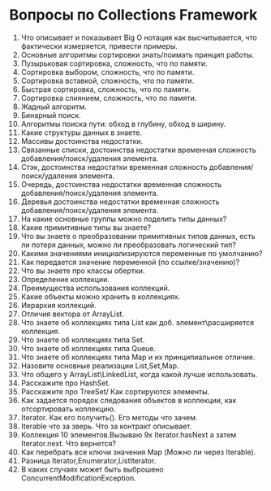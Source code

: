 # Вопросы по Collections Framework

1. Что описывает и показывает Big O нотация как высчитывается, что фактически измеряется, привести примеры.
2. Основные алгоритмы сортировки знать/поимать принцип работы.
3. Пузырьковая сортировка, сложность, что по памяти.
4. Сортировка выбором, сложность, что по памяти.
5. Сортировка вставкой, сложность, что по памяти.
6. Быстрая сортировка, сложность, что по памяти.
7. Сортировка слиянием, сложность, что по памяти.
8. Жадный алгоритм.
9. Бинарный поиск.
10. Алгоритмы поиска пути: обход в глубину, обход в ширину.
11. Какие структуры данных в знаете.
12. Массивы достоинства недостатки.
13. Связанные списки, достоинства недостатки временная сложность добавления/поиск/удаления элемента.
14. Стэк, достоинства недостатки временная сложность добавления/поиск/удаления элемента.
15. Очередь, достоинства недостатки временная сложность добавления/поиск/удаления элемента.
16. Деревья достоинства недостатки временная сложность добавления/поиск/удаления элемента.
17. На какие основные группы можно поделить типы данных?
18. Какие примитивные типы вы знаете?
19. Что вы знаете о преобразовании примитивных типов данных, есть ли потеря данных, можно ли преобразовать логический тип?
20. Какими значениями инициализируются переменные по умолчанию?
21. Как передается значение переменной (по ссылке/значению)?
22. Что вы знаете про классы обертки.
23. Определение коллекции.
24. Преимущества использования коллекций.
25. Какие объекты можно хранить в коллекциях.
26. Иерархия коллекций.
27. Отличия вектора от ArrayList.
28. Что знаете об коллекциях типа List как доб. элемент\расширяется коллекция.
29. Что знаете об коллекциях типа Set.
30. Что знаете об коллекциях типа Queue.
31. Что знаете об коллекциях типа Map и их принципиальное отличие.
32. Назовите основные реализации List,Set,Map.
33. Что общего у ArrayList\LinkedList, когда какой лучше использовать.
34. Расскажите про HashSet.
35. Расскажите про TreeSet/ Как сортируются элементы.
36. Как задается порядок следования объектов в коллекции, как отсортировать коллекцию.
37. Iterator. Как его получить(). Его методы что зачем.
38. Iterable что за зверь. Что за контракт описывает.
39. Коллекция 10 элементов.Вызываю 9x Iterator.hasNext а затем Iterator.next. Что вернется?
40. Как перебрать все ключи значения Map (Можно ли через Iterable).
41. Разница Iterator,Enumerator,ListIterator.
42. В каких случаях может быть выброшено ConcurrentModificationException.